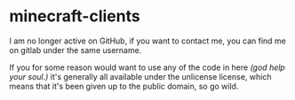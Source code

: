 # minecraft-clients

I am no longer active on GitHub, if you want to contact me, you can find me on gitlab under the same username.

If you for some reason would want to use any of the code in here *(god help your soul.)* it's generally all available under the unlicense license, which means that it's been given up to the public domain, so go wild.
